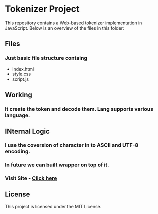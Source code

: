 # Tokenizer Project

This repository contains a Web-based tokenizer implementation in JavaScript. Below is an overview of the files in this folder:

## Files

### Just basic file structure containg 
- index.html
- style.css
- script.js


## Working 

### It create the token and decode them. Lang supports various language.

## INternal Logic 

### I use the coversion of character in to ASCII and UTF-8 encoding.
### In future we can built wrapper on top of it.

### Visit Site - [Click here](https://adityachaudhary3.github.io/Tokenizer/)

## License
This project is licensed under the MIT License.
